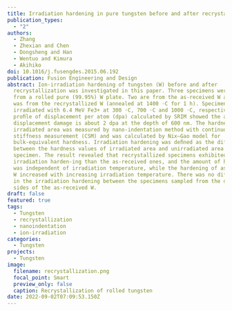 ```yaml
---
title: Irradiation hardening in pure tungsten before and after recrystallization
publication_types:
  - "2"
authors:
  - Zhang
  - Zhexian and Chen
  - Dongsheng and Han
  - Wentuo and Kimura
  - Akihiko
doi: 10.1016/j.fusengdes.2015.06.192
publication: Fusion Engineering and Design
abstract: Ion-irradiation hardening of tungsten (W) before and after
  recrystallization was investigated in this paper. Three specimens were sampled
  from a rolled pure (99.95%) W plate. Two are from the as-received W and one
  was from the recrystallized W (annealed at 1400 ◦C for 1 h). Specimens were
  irradiated with 6.4 MeV Fe3+ at 300 ◦C, 700 ◦C and 1000 ◦C, respectively. The
  proﬁle of displacement per atom (dpa) calculated by SRIM showed the average
  displacement damage is about 2 dpa at the depth of 600 nm. The hardness of
  irradiated area was measured by nano-indentation method with continuous
  stiffness measurement (CSM) and was calculated by Nix–Gao model for
  bulk-equivalent hardness. Irradiation hardening was deﬁned as the difference
  between the hardness values of irradiated area and unirradiated area of a
  specimen. The result revealed that recrystallized specimens exhibited larger
  irradiation harden-ing than the as-received ones, and the amount of hardening
  was independent of irradiation temperature, while the hardening of as-received
  W increased with increasing irradiation temperature. There was no difference
  in the irradiation hardening between the specimens sampled from the different
  sides of the as-received W.
draft: false
featured: true
tags:
  - Tungsten
  - recrystallization
  - nanoindentation
  - ion-irradiation
categories:
  - Tungsten
projects:
  - Tungsten
image:
  filename: recrystallization.png
  focal_point: Smart
  preview_only: false
  caption: Recrystallization of rolled tungsten
date: 2022-09-02T07:09:53.150Z
---
```

